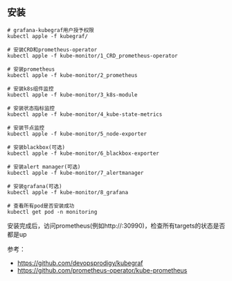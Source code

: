 ## 安装

```
# grafana-kubegraf用户授予权限
kubectl apple -f kubegraf/

# 安装CRD和prometheus-operator
kubectl apple -f kube-monitor/1_CRD_prometheus-operator

# 安装prometheus
kubectl apple -f kube-monitor/2_prometheus

# 安装k8s组件监控
kubectl apple -f kube-monitor/3_k8s-module

# 安装状态指标监控
kubectl apple -f kube-monitor/4_kube-state-metrics

# 安装节点监控
kubectl apple -f kube-monitor/5_node-exporter

# 安装blackbox(可选)
kubectl apple -f kube-monitor/6_blackbox-exporter

# 安装alert manager(可选)
kubectl apple -f kube-monitor/7_alertmanager

# 安装grafana(可选)
kubectl apple -f kube-monitor/8_grafana

# 查看所有pod是否安装成功
kubectl get pod -n monitoring
```

安装完成后，访问prometheus(例如http://<ip>:30990)，检查所有targets的状态是否都是up

参考：

- https://github.com/devopsprodigy/kubegraf
- https://github.com/prometheus-operator/kube-prometheus

